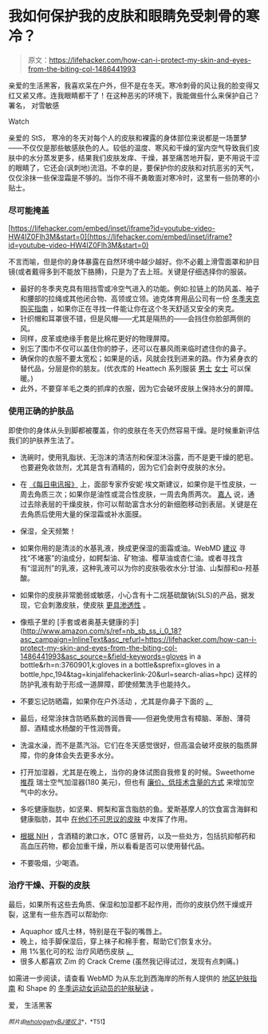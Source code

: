 # 我如何保护我的皮肤和眼睛免受刺骨的寒冷？

> 原文：<https://lifehacker.com/how-can-i-protect-my-skin-and-eyes-from-the-biting-col-1486441993>

亲爱的生活黑客，我喜欢呆在户外，但不是在冬天。寒冷刺骨的风让我的脸变得又红又紧又疼。连我眼睛都干了！在这种恶劣的环境下，我能做些什么来保护自己？
署名，
对雪敏感

Watch

亲爱的 StS，
寒冷的冬天对每个人的皮肤和裸露的身体部位来说都是一场噩梦——不仅仅是那些敏感肤色的人。较低的温度、寒风和干燥的室内空气导致我们皮肤中的水分蒸发更多，结果我们皮肤发痒、干燥，甚至痛苦地开裂，更不用说干涩的眼睛了，它还会(讽刺地)流泪。不幸的是，要保护你的皮肤和对抗恶劣的天气，仅仅涂抹一些保湿霜是不够的。当你不得不勇敢面对寒冷时，这里有一些防寒的小贴士。

### 尽可能掩盖

 [https://lifehacker.com/embed/inset/iframe?id=youtube-video-HW4IZ0Flh3M&start=0](https://lifehacker.com/embed/inset/iframe?id=youtube-video-HW4IZ0Flh3M&start=0) 

不言而喻，但是你的身体暴露在自然环境中越少越好。你不必戴上滑雪面罩和护目镜(或者戴得多到不能放下胳膊)，只是为了去上班。关键是仔细选择你的服装。

*   最好的冬季夹克具有阻挡雪或冷空气进入的功能。例如:拉链上的防风盖、袖子和腰部的拉绳或其他闭合物、高领或立领。迪克体育用品公司有一份 [冬季夹克购买指南](http://www.dickssportinggoods.com/info/index.jsp?categoryId=12084881) ，如果你正在寻找一件能让你在这个冬天舒适又安全的夹克。
*   针织帽和耳罩很不错，但是风帽——尤其是隔热的——会挡住你脸部两侧的风。
*   同样，皮革或绝缘手套是比棉花更好的物理屏障。
*   别忘了围巾不仅可以盖住你的脖子，还可以在暴风雨来临时遮住你的鼻子。
*   确保你的衣服不要太宽松；如果是的话，风就会找到进来的路。作为紧身衣的替代品，分层是你的朋友。(优衣库的 Heattech 系列服装 [男士](http://www.uniqlo.com/us/mens-clothing/collections/mens-heattech-collection) [女士](http://www.uniqlo.com/us/womens-clothing/collections/womens-heattech-collection) 可以保暖。)
*   此外，不要穿羊毛之类的抓痒的衣服，因为它会破坏皮肤上保持水分的屏障。

### 使用正确的护肤品

即使你的身体从头到脚都被覆盖，你的皮肤在冬天仍然容易干燥。是时候重新评估我们的护肤养生法了。

*   洗碗时，使用乳脂状、无泡沫的清洁剂和保湿沐浴露，而不是更干燥的肥皂。也要避免收敛剂，尤其是含有酒精的，因为它们会剥夺皮肤的水分。
*   在 [《每日电讯报》](http://www.telegraph.co.uk/health/wellbeing/8129795/Skin-treatment-during-winter.html) 上，面部专家乔安妮·埃文斯建议，如果你是干性皮肤，一周去角质三次；如果你是油性或混合性皮肤，一周去角质两次。 [嘉人](http://www.marieclaire.com/hair-beauty/trends/10-winter-skin-myths) 说，通过去除表层的干燥皮肤，你可以帮助富含水分的新细胞移动到表层。关键是在去角质后使用大量的保湿霜或补水面膜。
*   保湿，全天频繁！
*   如果你用的是清淡的水基乳液，换成更保湿的面霜或油。WebMD [建议](http://www.webmd.com/beauty/ten-winter-skin-care-tips) 寻找“不堵塞”的油成分，如鳄梨油、矿物油、樱草油或杏仁油。或者寻找含有“湿润剂”的乳液，这种乳液可以为你的皮肤吸收水分:甘油、山梨醇和α-羟基酸。
*   如果你的皮肤非常脆弱或敏感，小心含有十二烷基硫酸钠(SLS)的产品，据发现，它会刺激皮肤，使皮肤 [更具渗透性](http://www.ncbi.nlm.nih.gov/pubmed/6370581) 。
*   像瓶子里的 [手套或者奥基夫健康的手](http://www.amazon.com/s/ref=nb_sb_ss_i_0_18?asc_campaign=InlineText&asc_refurl=https://lifehacker.com/how-can-i-protect-my-skin-and-eyes-from-the-biting-col-1486441993&asc_source=&field-keywords=gloves in a bottle&rh=n:3760901,k:gloves in a bottle&sprefix=gloves in a bottle,hpc,194&tag=kinjalifehackerlink-20&url=search-alias=hpc) 这样的防护乳液有助于形成一道屏障，即使频繁洗手也能持久。
*   不要忘记防晒霜，如果你在户外活动 ，尤其是你鼻子下面的 [。](http://www.mensjournal.com/expert-advice/winter-skin-care-20131122/skin-care-for-winter-sport-enthusiasts)
*   最后，经常涂抹含防晒系数的润唇膏——但避免使用含有樟脑、苯酚、薄荷醇、酒精或水杨酸的干性润唇膏。

*   洗温水澡，而不是蒸汽浴。它们在冬天感觉很好，但高温会破坏皮肤的脂质屏障，你的身体会失去更多水分。
*   打开加湿器，尤其是在晚上，当你的身体试图自我修复的时候。Sweethome [推荐](http://thesweethome.com/reviews/the-best-humidifier/) 瑞士空气加湿器(180 美元)，但也有 [廉价、低技术含量的方式](http://lifehacker.com/humidify-your-home-for-increased-winter-comfort-5454655) 来增加空气中的水分。
*   多吃健康脂肪，如坚果、鳄梨和富含脂肪的鱼。爱斯基摩人的饮食富含海鲜和健康脂肪，其中 [在他们不可思议的皮肤](http://www.ascentahealth.com/health-science/science-articles/omega-3-fish-oil-and-skin-health) 中发挥了作用。
*   [根据 NIH](http://newsinhealth.nih.gov/2009/January/feature1.htm) ，含酒精的漱口水，OTC 感冒药，以及一些处方，包括抗抑郁药和高血压药物，都会加重干燥，所以看看是否可以使用替代品。
*   不要吸烟，少喝酒。

### 治疗干燥、开裂的皮肤

最后，如果所有这些去角质、保湿和加湿都不起作用，而你的皮肤仍然干燥或开裂，这里有一些东西可以帮助你:

*   Aquaphor 或凡士林，特别是在干裂的嘴唇上。
*   晚上，给手脚保湿后，穿上袜子和棉手套，帮助它们恢复水分。
*   用 1%氢化可的松 治疗风晒伤皮肤 [。](http://www.realsimple.com/beauty-fashion/skincare/winter-proofing-your-skin-hair-eyes-10000001012380/page8.html)
*   很多人都喜欢 Zim 的 Crack Creme (虽然我记得试过，发现有点刺痛。)

如需进一步阅读，请查看 WebMD 为从东北到西海岸的所有人提供的 [地区护肤指南](http://www.webmd.com/beauty/skin/winter-skin-care-from-sea-to-sea) 和 Shape 的 [冬季运动女运动员的护肤秘诀](http://www.shape.com/lifestyle/beauty-style/8-skincare-secrets-pro-female-winter-sport-athletes) 。

爱，
生活黑客

<small>*照片由*</small>[<small>*whologwhy*</small>](http://www.flickr.com/photos/60417477@N00/4257537239/in/photolist-7udZut-dZpMTn-eBHGF3-bB4MHh-dAT7i1-9Wm94J-8cCFSz-94hVEg-81g4yW-81cUPB-7UpGEr-bq46Ar-eYGfxs-dWnYub-9dcEAD-dXQEcF-93BNnz-at8V1H-bq4dpP-9Jeq2R-9dUUrU-7REX4L-dN21ge-bpYTiC-dN8f9b-edgs9W-d6fwim-atU2k9-d6iKLs-a9YUQQ-dN23xi-e5jYqA-igiULY-bpYTjs-b3cGrv-bZ5keA-fvys1f-ibkEBQ-dYxe2B-fM8DK3-9njc9m-a37bZF-fbZHSL-8s3MxZ-afcuky-8mQnCD-7zTz87-dtRDoL-eTU5JR-chDBVA-chDyzW)<small></small>*[<small>*BJ*</small>](http://www.flickr.com/photos/24290246@N08/3067521037/in/photolist-5F4R8K-5HW114-5J1hu1-5JGYmR-5WaBxq-5WriMi-5XmR7A-5Zrxko-5ZSTuy-61Maov-62PgAE-62UtSE-6eaXDo-6q2h6g-6vnJVK-77dUWk-77dWj2-77e2JB-77hV3j-77SkS8-78wTxA-7cFSdE-7cFYAQ-7fR724-7qhxBk-7vEV2A-9pwatA-dYusqg-7Dp84w-gZheSD-dcJHPh-9zUxYB-ateEHM-bzuPoj-atJktF-atJjxx-agoffX-dZVmA4-95yenm-8oAK1G-952Skb-8sJMph-9a8N9f-9a5Uhz-9a96hW-9a5S38-9a8ZWq-9a5VWn-9a5F5H-9a8MzW-9rWFhu)<small></small>*[<small>*嗟叹 3*</small>](http://www.flickr.com/photos/lamenta3/4242851943/sizes/l/)<small>*，*T51】**</small>**